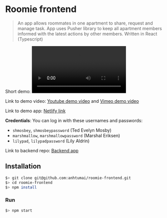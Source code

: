 # Roomie frontend

> An app allows roommates in one apartment to share, request and manage task.
> App uses Pusher library to keep all apartment members informed
> with the latest actions by other members.
> Written in React (Typescript)

Short demo:
<video src='./demo/project_short_demo.mp4'/>

Link to demo video: [Youtube demo video](https://youtu.be/hB8UYaypeuM)
and [Vimeo demo video](https://vimeo.com/650856424)

Link to demo app: [Netlify link](https://roomiee.netlify.app/)

**Credentials**: You can log in with these usernames and passwords:

- `shmosbey`, `shmosbeypassword` (Ted Evelyn Mosby)
- `marshmallow`, `marshmallowpassword` (Marshal Eriksen)
- `lilypad`, `lilypadpassword` (Lily Aldrin)

Link to backend repo: [Backend app](https://github.com/anhtumai/roomie-backend)

## Installation

```bash
$> git clone git@github.com:anhtumai/roomie-frontend.git
$> cd roomie-frontend
$> npm install
```

### Run

```bash
$> npm start
```

